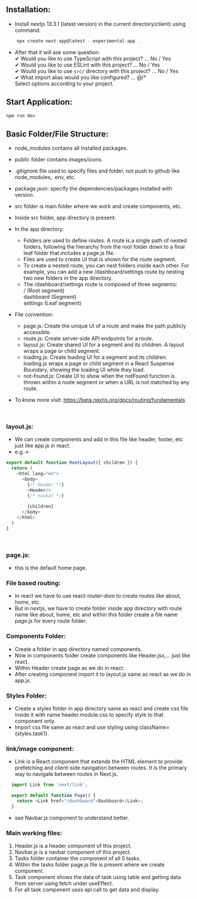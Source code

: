 ## Installation:
* Install nextjs 13.3.1 (latest version) in the current directory(client) using command:
```js 
    npx create-next-app@latest --experimental-app .   
```
* After that it will ask some question:    <br>
✔ Would you like to use TypeScript with this project? … No / Yes <br>
✔ Would you like to use ESLint with this project? … No / Yes  <br>
✔ Would you like to use `src/` directory with this project? … No / Yes   <br>
✔ What import alias would you like configured? … @/*   <br>
Select options according to your project.

## Start Application:
```js
npm run dev
```

## Basic Folder/File Structure:
* node_modules contains all installed packages.
* public folder contains images/icons.
* .gitignore file used to specify files and folder, not push to github like node_modules, .env, etc.
* package.json: specify the dependencies/packages installed with version.
* src folder is main folder where we work and create components, etc.
* Inside src folder, app directory is present:
* In the app directory:
    - Folders are used to define routes. A route is a single path of nested folders, following the hierarchy from the root folder down to a final leaf folder that includes a page.js file.
    - Files are used to create UI that is shown for the route segment.
    - To create a nested route, you can nest folders inside each other. For example, you can add a new /dashboard/settings route by nesting two new folders in the app directory.
    - The /dashboard/settings route is composed of three segments: <br>
        / (Root segment)  <br>
        dashboard (Segment)   <br>
        settings (Leaf segment)   <br>
* File convention:
    - page.js: Create the unique UI of a route and make the path publicly accessible.
    - route.js: Create server-side API endpoints for a route.
    - layout.js: Create shared UI for a segment and its children. A layout wraps a page or child segment.
    - loading.js: Create loading UI for a segment and its children. loading.js wraps a page or child segment in a React Suspense Boundary, showing the loading UI while they load.
    - not-found.js: Create UI to show when the notFound function is thrown within a route segment or when a URL is not matched by any route.

* To know more visit: https://beta.nextjs.org/docs/routing/fundamentals

<br>

### layout.js:
* We can create components and add in this file like header, footer, etc just like app.js in react.
* e.g.->
```js
export default function RootLayout({ children }) {
  return (
    <html lang="en">
      <body>
        {/* header */}
        <Header/>
        {/* navbar */}
        
        {children}
      </body>
    </html>
  )
}
```

<br>

### page.js:
- this is the default home page.

### File based routing:
- In react we have to use react-router-dom to create routes like about, home, etc.
- But in nextjs, we have to create folder inside app directory with route name like about, home, etc and within this folder create a file name page.js for every route folder.

### Components Folder:
* Create a folder in app directory named components.
* Now in components folder create components like Header.jsx,... just like react.
* Within Header create page as we do in react.
* After creating component import it to layout.js same as react as we do in app.js.

### Styles Folder:
* Create a styles folder in app directory same as react and create css file inside it with name header.module.css to specify style to that component only.
* Import css file same as react and use styling using className={styles.task1}.

### link/image component:
- Link is a React component that extends the HTML element to provide prefetching and client-side navigation between routes. It is the primary way to navigate between routes in Next.js.
```js
  import Link from 'next/link';

  export default function Page() {
    return <Link href="/dashboard">Dashboard</Link>;
  }
```
- see Navbar.js component to understand better.

### Main working files:
1. Header.js is a header component of this project.
2. Navbar.js is a navbar component of this project.
3. Tasks folder container the component of all 5 tasks.
4. Within the tasks folder page.js file is present where we create component.
5. Task component shows the data of task using table and getting data from server using fetch under useEffect.
6. For all task component uses api call to get data and display.